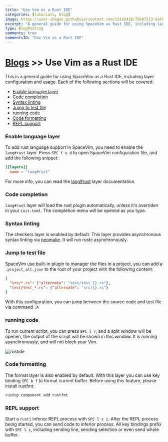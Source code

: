 ```yaml
---
title: "Use Vim as a Rust IDE"
categories: [tutorials, blog]
image: https://user-images.githubusercontent.com/13142418/75607213-9afbb880-5b2f-11ea-8569-5f39142f134b.png
excerpt: "A general guide for using SpaceVim as Rust IDE, including layer configuration, requiems installation and usage."
type: BlogPosting
comments: true
commentsID: "Use Vim as a Rust IDE"
---
```


# [Blogs](../blog/) >> Use Vim as a Rust IDE

This is a general guide for using SpaceVim as a Rust IDE, including layer configuration and usage.
Each of the following sections will be covered:


<!-- vim-markdown-toc GFM -->

- [Enable language layer](#enable-language-layer)
- [Code completion](#code-completion)
- [Syntax linting](#syntax-linting)
- [Jump to test file](#jump-to-test-file)
- [running code](#running-code)
- [Code formatting](#code-formatting)
- [REPL support](#repl-support)

<!-- vim-markdown-toc -->

### Enable language layer

To add rust language support in SpaceVim, you need to enable the `lang#rust` layer. Press `SPC f v d` to open
SpaceVim configuration file, and add the following snippet:

```toml
[[layers]]
  name = "lang#rust"
```

For more info, you can read the [lang#rust](../layers/lang/rust/) layer documentation.

### Code completion

`lang#rust` layer will load the rust plugin automatically, unless it's overriden in your `init.toml`.
The completion menu will be opened as you type.

### Syntax linting

The checkers layer is enabled by default. This layer provides asynchronous syntax linting via [neomake](https://github.com/neomake/neomake).
It will run rustc asynchronously.

### Jump to test file

SpaceVim use built-in plugin to manager the files in a project,
you can add a `.project_alt.json` to the root of your project with the following content:

```json
{
  "src/*.rs": {"alternate": "test/test_{}.rs"},
  "test/test_*.rs": {"alternate": "src/{}.rs"}
}
```

With this configuration, you can jump between the source code and test file via command `:A`

### running code

To run current script, you can press `SPC l r`, and a split window
will be openen, the output of the script will be shown in this window.
It is running asynchronously, and will not block your Vim.

![rustide](https://user-images.githubusercontent.com/13142418/75607213-9afbb880-5b2f-11ea-8569-5f39142f134b.png)

### Code formatting

The format layer is also enabled by default. With this layer you can use key binding `SPC b f` to format current buffer.
Before using this feature, please install rustfmt:

```sh
rustup component add rustfmt
```

### REPL support

Start a `rusti` inferior REPL process with `SPC l s i`. After the REPL process being started, you can
send code to inferior process. All key bindings prefix with `SPC l s`, including sending line, sending selection or even
send whole buffer.


